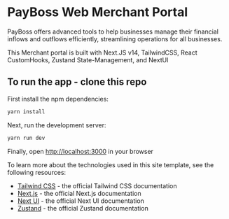 # PayBoss Web Merchant Portal

PayBoss offers advanced tools to help businesses manage their financial inflows and outflows efficiently, streamlining operations for all businesses.

This Merchant portal is built with Next.JS v14, TailwindCSS, React CustomHooks, Zustand State-Management, and NextUI

## To run the app - clone this repo

First install the npm dependencies:

```bash
yarn install
```

Next, run the development server:

```bash
yarn run dev
```

Finally, open [http://localhost:3000](http://localhost:3000) in your browser

To learn more about the technologies used in this site template, see the following resources:

- [Tailwind CSS](https://tailwindcss.com/docs) - the official Tailwind CSS documentation
- [Next.js](https://nextjs.org/docs) - the official Next.js documentation
- [Next UI](https://https://nextui.org/) - the official Next UI documentation
- [Zustand](https://docs.pmnd.rs/zustand) - the official Zustand documentation
